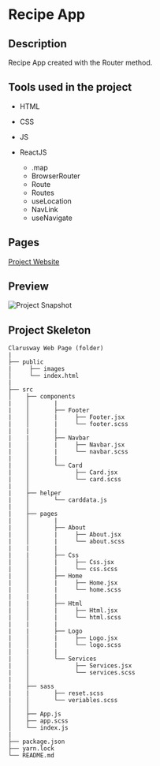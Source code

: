 # Recipe App

## Description

Recipe App created with the Router method.

## Tools used in the project

- HTML

- CSS

- JS

- ReactJS
  - .map
  - BrowserRouter
  - Route
  - Routes
  - useLocation
  - NavLink
  - useNavigate

<!-- ## Github-pages -->

## Pages

[ Project Website ](https://delicate-cheesecake-7f6f1c.netlify.app/)

## Preview

![ Project Snapshot ](recipeapp.gif)

## Project Skeleton

```
Clarusway Web Page (folder)
|
├── public
|     ├── images
│     └── index.html
|
├── src
│    ├── components
|    │       |
|    │       ├── Footer
|    │       |     ├── Footer.jsx
|    │       |     └── footer.scss
|    |       |
|    |       ├── Navbar
|    │       |     ├── Navbar.jsx
|    │       |     └── navbar.scss
|    │       |
|    │       └── Card
|    │             ├── Card.jsx
|    │             └── card.scss
|    │
|    ├── helper
|    │       └── carddata.js
|    │
|    ├── pages
|    │       |
|    │       ├── About
|    │       |     ├── About.jsx
|    │       |     └── about.scss
|    |       |
|    |       ├── Css
|    │       |     ├── Css.jsx
|    │       |     └── css.scss
|    │       ├── Home
|    │       |     ├── Home.jsx
|    │       |     └── home.scss
|    |       |
|    |       ├── Html
|    │       |     ├── Html.jsx
|    │       |     └── html.scss
|    |       |
|    |       ├── Logo
|    │       |     ├── Logo.jsx
|    │       |     └── logo.scss
|    |       |
|    │       └── Services
|    │             ├── Services.jsx
|    │             └── services.scss
|    │
|    ├── sass
|    |       ├── reset.scss
|    │       └── veriables.scss
│    │
│    ├── App.js
│    ├── app.scss
│    └── index.js
|
├── package.json
├── yarn.lock
└── README.md
```